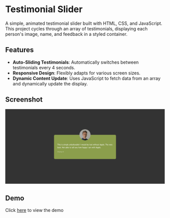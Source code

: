 # Testimonial Slider

A simple, animated testimonial slider built with HTML, CSS, and JavaScript. This project cycles through an array of testimonials, displaying each person's image, name, and feedback in a styled container.

## Features

- **Auto-Sliding Testimonials**: Automatically switches between testimonials every 4 seconds.
- **Responsive Design**: Flexibly adapts for various screen sizes.
- **Dynamic Content Update**: Uses JavaScript to fetch data from an array and dynamically update the display.

## Screenshot

![Demo Screenshot](Screenshots/screenshot.png)

## Demo
Click [here](https://skylaryhu.github.io/js-testimonials/) to view the demo

